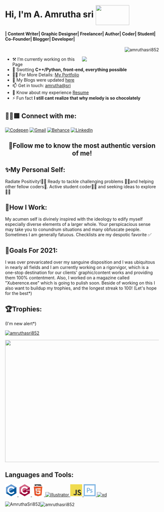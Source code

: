 
<h1 align="left">Hi, I'm A. Amrutha sri <img src="https://media.gifs.nl/finding-dory-gifs-buGIgk.gif" align="center" height="65" width="110" >  </h1>
   
#### | Content Writer| Graphic Designer| Freelancer| Author| Coder| Student| Co-Founder| Blogger| Developer| 
 
<p align="right"> <img src="https://komarev.com/ghpvc/?username=amruthasri852&label=Profile%20views&color=0e75b6&style=flat" alt="amruthasri852" /> </p> 
<img align="right" width="50%" src="https://github-readme-stats.vercel.app/api?username=amruthasri852&show_icons=true&locale=en">


-    ⚒️ I’m currently working on this Page
-    🌱 Swotting **C++/Python, front-end, everything possible**
-    👨‍💻 For More Details: [My Portfolio](https://amruthasriamaravat.wixsite.com/my-site)
-    📝 My Blogs were updated [here](https://edhub.in/blogs)
-    📫 Get in touch: [amrutha@sri](amruthasriamaravati852@gmail.com)
-    📄 Know about my experience [Resume](https://drive.google.com/file/d/1HkbM07kadtP4p06cyhOc6V0NSJqHJDGm/view?usp=sharing)
-    ⚡ Fun fact **I still cant realize that why melody is so chocolately**


<h2 align="left"> 🔴🔺🟥 Connect with me: </h2>

[<img alt="Codepen" src="https://img.shields.io/badge/-codepen-%23EABC00.svg?&style=for-the-badge&logo=codepen&logoColor=black"/>](https://codepen.io/amruthasri852)   [<img alt="Gmail" src="https://img.shields.io/badge/-Gmail-red.svg?&style=for-the-badge&logo=gmail&logoColor=white"/>](https://amruthasriamaravati852@gmail.com/)   [<img alt="Behance" src="https://img.shields.io/badge/behance-%230052F2.svg?&style=for-the-badge&logo=behance&logoColor=white"/>](https://www.behance.net/amruthaamarava)    [<img alt="LinkedIn" src="https://img.shields.io/badge/linkedin-%230077B5.svg?&style=for-the-badge&logo=linkedin&logoColor=white"/>](https://www.linkedin.com/in/amrutha-sri-amaravati-918872201/)  

<h2 align="center"> 🥳Follow me to know the most authentic version of me!</h2>

<h2 align="left">✨My Personal Self:</h2>             
Radiate Positivity!🤩😄 Ready to tackle challenging problems 🐱‍👤and helping other fellow coders🤗. Active student coder👩‍💻 and seeking ideas to explore🚴‍♀️
 
<h2 align="left">🔮How I Work:</h2>
My acumen self is divinely inspired with the ideology to edify myself especially diverse elements of a larger whole. Your perspicacious sense may take you to conundrum situations and many obfuscate people. Sometimes I am generally fatuous. Checklists are my despotic favorite ✅

<h2 align="left">🎯Goals For 2021:</h2> 
I was over prevaricated over my sanguine disposition and I was ubiquitous in nearly all fields and I am currently working on a rigorvigor, which is a one-stop destination for our clients' graphic/content works and providing them 100% contentment. Also, I worked on a magazine called "Xuberence.exe" which is going to pulish soon. Beside of working on this I also want to buildup my trophies, and the longest streak to 100! (Let's hope for the best*)
 
<h2 align="left">🏆Trophies:</h2>
(I'm new alert*)

<p align="left"> <a href="https://github.com/ryo-ma/github-profile-trophy"><img src="https://github-profile-trophy.vercel.app/?username=amruthasri852" alt="amruthasri852" /></a> </p>

<p align="center"> <img src="https://user-images.githubusercontent.com/81810889/137156378-42e5156d-345a-4157-9c53-b43d99d7829a.gif" align="center" height="400" width="850" > </p>



<h2 align="left"> Languages and Tools: </h2>

<p align="left"> <a href="https://www.cprogramming.com/" target="_blank"> <img src="https://raw.githubusercontent.com/devicons/devicon/master/icons/c/c-original.svg" alt="c" width="40" height="40"/> </a> <a href="https://www.w3schools.com/cpp/" target="_blank"> <img src="https://raw.githubusercontent.com/devicons/devicon/master/icons/cplusplus/cplusplus-original.svg" alt="cplusplus" width="40" height="40"/> </a> <a href="https://www.w3.org/html/" target="_blank"> <img src="https://raw.githubusercontent.com/devicons/devicon/master/icons/html5/html5-original-wordmark.svg" alt="html5" width="40" height="40"/> </a> <a href="https://www.adobe.com/in/products/illustrator.html" target="_blank"> <img src="https://www.vectorlogo.zone/logos/adobe_illustrator/adobe_illustrator-icon.svg" alt="illustrator" width="40" height="40"/> </a> <a href="https://developer.mozilla.org/en-US/docs/Web/JavaScript" target="_blank"> <img src="https://raw.githubusercontent.com/devicons/devicon/master/icons/javascript/javascript-original.svg" alt="javascript" width="40" height="40"/> </a> <a href="https://www.photoshop.com/en" target="_blank"> <img src="https://raw.githubusercontent.com/devicons/devicon/master/icons/photoshop/photoshop-line.svg" alt="photoshop" width="40" height="40"/> </a> <a href="https://www.adobe.com/products/xd.html" target="_blank"> <img src="https://cdn.worldvectorlogo.com/logos/adobe-xd.svg" alt="xd" width="40" height="40"/> </a> </p>

<p align="left"> <img align="left" src="https://github-readme-stats.vercel.app/api/top-langs/?username=AmruthaSri852&layout=compact" alt="AmruthaSri852" height="180" /><img align="center" src="https://github-readme-streak-stats.herokuapp.com/?user=amruthasri852&" alt="amruthasri852" /> </p>



